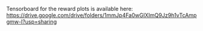 Tensorboard for the reward plots is available here: https://drive.google.com/drive/folders/1mmJp4Fa0wGIXImQ9Jz9h1vTcAmpgmw-l?usp=sharing
